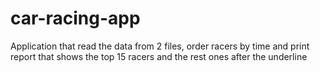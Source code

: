 # car-racing-app

Application that read the data from 2 files, order racers by time 
and print report that shows the top 15 racers and the rest ones after the underline
